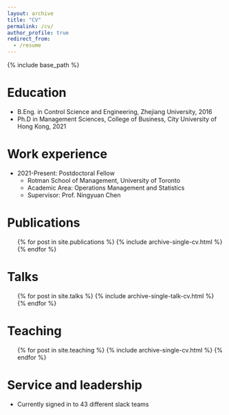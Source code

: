 ```yaml
---
layout: archive
title: "CV"
permalink: /cv/
author_profile: true
redirect_from:
  - /resume
---
```


{% include base_path %}

Education
======
* B.Eng. in Control Science and Engineering, Zhejiang University, 2016
* Ph.D in Management Sciences, College of Business, City University of Hong Kong, 2021

Work experience
======
* 2021-Present: Postdoctoral Fellow
  * Rotman School of Management, University of Toronto
  * Academic Area: Operations Management and Statistics
  * Supervisor: Prof. Ningyuan Chen


Publications
======
  <ul>{% for post in site.publications %}
    {% include archive-single-cv.html %}
  {% endfor %}</ul>
  
Talks
======
  <ul>{% for post in site.talks %}
    {% include archive-single-talk-cv.html %}
  {% endfor %}</ul>
  
Teaching
======
  <ul>{% for post in site.teaching %}
    {% include archive-single-cv.html %}
  {% endfor %}</ul>
  
Service and leadership
======
* Currently signed in to 43 different slack teams
